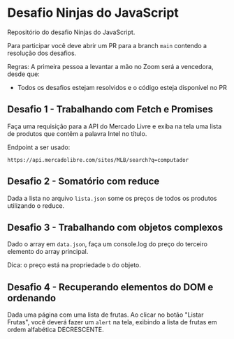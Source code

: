 # Desafio Ninjas do JavaScript
Repositório do desafio Ninjas do JavaScript.

Para participar você deve abrir um PR para a branch `main` contendo a resolução dos desafios.

Regras:
A primeira pessoa a levantar a mão no Zoom será a vencedora, desde que:
- Todos os desafios estejam resolvidos e o código esteja disponível no PR

## Desafio 1 - Trabalhando com Fetch e Promises
Faça uma requisição para a API do Mercado Livre e exiba na tela uma lista de produtos que contêm a palavra Intel no título.

Endpoint a ser usado:
```
https://api.mercadolibre.com/sites/MLB/search?q=computador
```

## Desafio 2 - Somatório com reduce
Dada a lista no arquivo `lista.json` some os preços de todos os produtos utilizando o reduce.

## Desafio 3 - Trabalhando com objetos complexos
Dado o array em `data.json`, faça um console.log do preço do terceiro elemento do array principal.

Dica: o preço está na propriedade `b` do objeto.

## Desafio 4 - Recuperando elementos do DOM e ordenando
Dada uma página com uma lista de frutas. Ao clicar no botão "Listar Frutas", você deverá fazer um `alert` na tela, exibindo a lista de frutas em ordem alfabética DECRESCENTE.